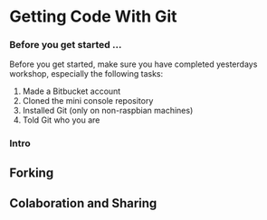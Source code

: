 # Getting Code With Git

### Before you get started ...
<!--TODO: Check with cece whether this lines up with her sections-->
Before you get started, make sure you have completed yesterdays workshop, especially the following tasks:  

1. Made a Bitbucket account <!--TODO: Add Bitbucket Link-->
2. Cloned the mini console repository <!--TODO: Add console Link-->
3. Installed Git (only on non-raspbian machines)
4. Told Git who you are

### Intro
<!--TODO: Introduction (with pictures) on getting code from git.-->

## Forking

## Colaboration and Sharing

<!--types of repos (private, public, starred. Intro multiple user access. intro to conflicts later)-->